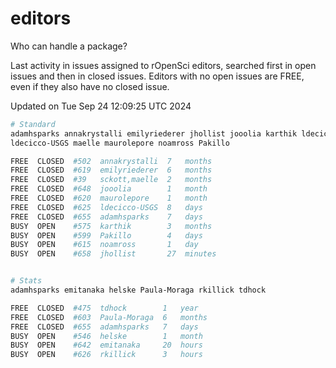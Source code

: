# editors

Who can handle a package?

Last activity in issues assigned to rOpenSci editors, searched first in open
issues and then in closed issues. Editors with no open issues are FREE, even if
they also have no closed issue.


Updated on Tue Sep 24 12:09:25 UTC 2024

```bash
# Standard
adamhsparks annakrystalli emilyriederer jhollist jooolia karthik ldecicco
ldecicco-USGS maelle maurolepore noamross Pakillo

FREE  CLOSED  #502  annakrystalli  7   months
FREE  CLOSED  #619  emilyriederer  6   months
FREE  CLOSED  #39   sckott,maelle  2   months
FREE  CLOSED  #648  jooolia        1   month
FREE  CLOSED  #620  maurolepore    1   month
FREE  CLOSED  #625  ldecicco-USGS  8   days
FREE  CLOSED  #655  adamhsparks    7   days
BUSY  OPEN    #575  karthik        3   months
BUSY  OPEN    #599  Pakillo        4   days
BUSY  OPEN    #615  noamross       1   day
BUSY  OPEN    #658  jhollist       27  minutes


# Stats
adamhsparks emitanaka helske Paula-Moraga rkillick tdhock

FREE  CLOSED  #475  tdhock        1   year
FREE  CLOSED  #603  Paula-Moraga  6   months
FREE  CLOSED  #655  adamhsparks   7   days
BUSY  OPEN    #546  helske        1   month
BUSY  OPEN    #642  emitanaka     20  hours
BUSY  OPEN    #626  rkillick      3   hours
```
